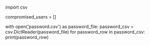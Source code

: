 import csv

compromised_users = []

with open('password.csv') as password_file:
  password_csv = csv.DictReader(password_file)
  for password_row in password_csv:
    print(password_row)
